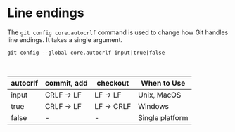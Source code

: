 # Line endings

The `git config core.autocrlf` command is used to change how Git handles line endings. It takes a single argument.

```shell
git config --global core.autocrlf input|true|false
```

<br>

| autocrlf | commit, add | checkout    | When to Use                  |
|----------|-------------|-------------|------------------------------|
| input    | CRLF -> LF  | LF -> LF    | Unix, MacOS                  |
| true     | CRLF -> LF  | LF -> CRLF  | Windows                      |
| false    |      -      |      -      | Single platform              |
